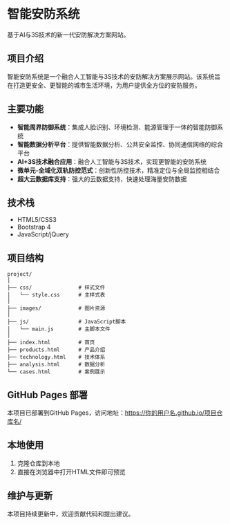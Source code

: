 # 智能安防系统

基于AI与3S技术的新一代安防解决方案网站。

## 项目介绍

智能安防系统是一个融合人工智能与3S技术的安防解决方案展示网站。该系统旨在打造更安全、更智能的城市生活环境，为用户提供全方位的安防服务。

## 主要功能

- **智能周界防御系统**：集成人脸识别、环境检测、能源管理于一体的智能防御系统
- **智能数据分析平台**：提供智能数据分析、公共安全监控、协同通信网络的综合平台
- **AI+3S技术融合应用**：融合人工智能与3S技术，实现更智能的安防系统
- **微单元-全域化双轨防控范式**：创新性防控技术，精准定位与全局监控相结合
- **超大云数据库支持**：强大的云数据支持，快速处理海量安防数据

## 技术栈

- HTML5/CSS3
- Bootstrap 4
- JavaScript/jQuery

## 项目结构

```
project/
│
├── css/               # 样式文件
│   └── style.css      # 主样式表
│
├── images/            # 图片资源
│
├── js/                # JavaScript脚本
│   └── main.js        # 主脚本文件
│
├── index.html         # 首页
├── products.html      # 产品介绍
├── technology.html    # 技术体系
├── analysis.html      # 数据分析
└── cases.html         # 案例展示
```

## GitHub Pages 部署

本项目已部署到GitHub Pages，访问地址：https://你的用户名.github.io/项目仓库名/

## 本地使用

1. 克隆仓库到本地
2. 直接在浏览器中打开HTML文件即可预览

## 维护与更新

本项目持续更新中，欢迎贡献代码和提出建议。 